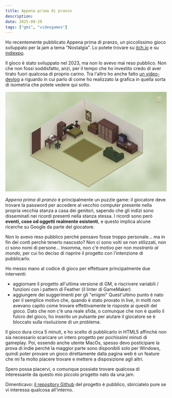 ```yaml
---
title: Appena prima di pranzo
description:
date: 2025-09-29
tags: ["gmi", "videogames"]
---
```


Ho recentemente pubblicato Appena prima di pranzo, un piccolissimo gioco sviluppato per la jam a tema "Nostalgia". Lo potete trovare su [itch.io](https://scario88.itch.io/appena-prima-di-pranzo) e su [indiexpo](https://www.indiexpo.net/it/games/appena-prima-di-pranzo).

Il gioco è stato sviluppato nel 2023, ma non lo avevo mai reso pubblico.
Non che non fossi soddisfatto, anzi, per il tempo che ho investito credo di aver tirato fuori qualcosa di proprio carino. Tra l'altro ho anche fatto [un video-devlog](https://youtu.be/T0GwJvnlVks?si=S2uLfUjHoQw5v25-) a riguardo in cui parlo di come ho realizzato la grafica in quella sorta di isometria che potete vedere qui sotto.

![Uno screenshot del gioco](./appena-prima-di-pranzo-screenshot.png)

*Appena prima di pranzo* è principalmente un puzzle game: il giocatore deve trovare la password per accedere al vecchio computer presente nella propria vecchia stanza a casa dei genitori, sapendo che gli indizi sono disseminati nei ricordi presenti nella stanza stessa. I ricordi sono però **eventi, cose od oggetti realmente esistenti**, e questo implica alcune ricerche su Google da parte del giocatore.

Non lo avevo reso pubblico perchè pensavo fosse troppo personale... ma in fin dei conti perchè tenerlo nascosto? Non ci sono volti se non stilizzati, non ci sono nomi di persone... Insomma, non c'è motivo per non *mostrarlo al mondo*, per cui ho deciso di riaprire il progetto con l'intenzione di pubblicarlo.

Ho messo mano al codice di gioco per effettuare principalmente due interventi:

- aggiornare il progetto all'ultima versione di GM, e riscrivere variabili / funzioni con i pattern di Feather (il linter di GameMaker)
- aggiungere dei suggerimenti per gli "enigmi"
Quest'ultimo punto è nato per il semplice motivo che, quando è stato provato in live, in molti non avevano capito come trovare effettivamente le risposte ai quesiti del gioco. Dato che non c'è una reale sfida, o comunque che non è quello il fulcro del gioco, ho inserito un pulsante per aiutare il giocatore se è bloccato sulla risoluzione di un problema.

Il gioco dura circa 5 minuti, e ho scelto di pubblicarlo in HTML5 affinchè non sia necessario scaricare un intero progetto per pochissimi minuti di gameplay.
Poi, essendo anche utente MacOs, spesso devo posticipare la prova di indie perchè la maggior parte sono disponibili solo per Windows, quindi poter provare un gioco direttamente dalla pagina web è un feature che mi fa molto piacere trovare e mettere a disposizione agli altri.

Spero possa piacervi, o comunque possiate trovare qualcosa di interessante da questo mio piccolo progetto nato da una jam.

Dimenticavo: [il repository Github](https://github.com/davidescarioni/appena-prima-di-pranzo) del progetto è pubblico, sbirciatelo pure se vi interessa qualcosa all'interno.
